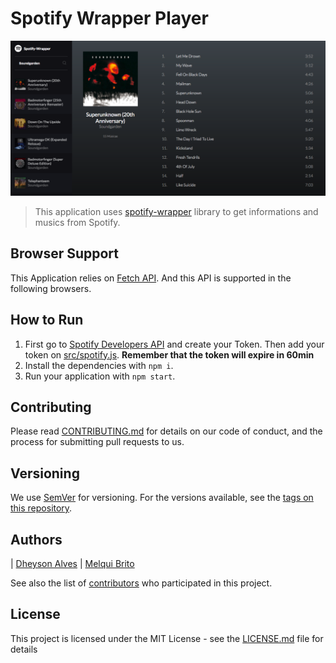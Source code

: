 # Spotify Wrapper Player

![Spotify Wrapper Player Screenshot](src/assets/images/screenshot.png)

> This application uses [spotify-wrapper](https://github.com/willianjusten/spotify-wrapper) library to get informations and musics from Spotify.

## Browser Support

This Application relies on [Fetch API](https://fetch.spec.whatwg.org/). And this API is supported in the following browsers.

## How to Run

1. First go to [Spotify Developers API](https://developer.spotify.com/web-api/) and create your Token. Then add your token on [src/spotify.js](src/spotify.js). **Remember that the token will expire in 60min**
2. Install the dependencies with `npm i`.
3. Run your application with `npm start`.

## Contributing

Please read [CONTRIBUTING.md](CONTRIBUTING.md) for details on our code of conduct, and the process for submitting pull requests to us.

## Versioning

We use [SemVer](http://semver.org/) for versioning. For the versions available, see the [tags on this repository](https://github.com/Dheyson/spotify-player/tags).

## Authors

|  [Dheyson Alves](https://github.com/Dheyson) | [Melqui Brito](https://github.com/melquibrito)

See also the list of [contributors](https://github.com/Dheyson/spotify-player/graphs/contributors) who participated in this project.

## License

This project is licensed under the MIT License - see the [LICENSE.md](LICENSE.md) file for details
